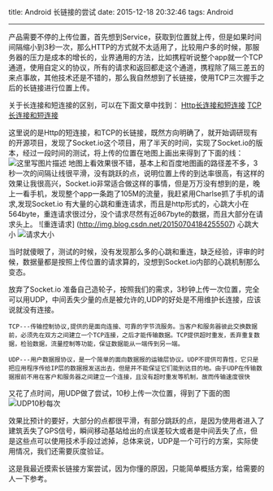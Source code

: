 title: Android 长链接的尝试
date: 2015-12-18 20:32:46
tags: Android

---

产品需要不停的上传位置，首先想到Service，获取到位置就上传，但是如果时间间隔缩小到3秒一次，那么HTTP的方式就不太适用了，比较用户多的时候，那服务器的压力是成本的增长的，业界通用的方法，比如携程听说整个app就一个TCP通道，使用自定义的协议，所有的请求和返回都走这个通道，携程除了隔三差五的来点事故，其他技术还是不错的，那么我自然想到了长链接，使用TCP三次握手之后的长链接进行位置上传。

关于长连接和短连接的区别，可以在下面文章中找到：
[Http长连接和短连接](http://blog.csdn.net/shine0181/article/details/7799754/)
[TCP长连接和短连接](http://www.cnblogs.com/liuyong/archive/2011/07/01/2095487.html)

这里说的是Http的短连接，和TCP的长链接，既然方向明确了，就开始调研现有的开源项目，发现了Socket.io这个项目，用了半天的时间，实现了Socket.io的版本，经过一段时间的测试，将上传的位置在地图上画出来得到了下面的线：
![这里写图片描述](http://img.blog.csdn.net/20150703090641934)
地图上看效果很不错，基本上和百度地图画的路径差不多，3秒一次的间隔让线很平滑，没有跳跃的点，说明位置上传的到达率很高，有这样的效果让我很高兴，Socket.io非常适合做这样的事情，但是万万没有想到的是，晚上一看手机，发现整个app一条跑了105M的流量，我赶紧用Charlse抓了手机的请求,发现Socket.io 有大量的心跳和重连请求，而且是http形式的，心跳大小在564byte，重连请求很过分，没个请求尽然有近867byte的数据，而且大部分在请求头上。
![重连请求]
(http://img.blog.csdn.net/20150704184255507)
心跳大小
![请求大小](http://img.blog.csdn.net/20150704184330948)

当时就傻眼了，测试的时候，没有发现那么多的心跳和重连，缺乏经验，评审的时候，数据量都是按照上传位置的请求算的，没想到Socket.io内部的心跳机制那么变态。

放弃了Socket.io 准备自己造轮子，按照我们的需求，3秒钟上传一次位置，完全可以用UDP，中间丢失少量的点是被允许的,UDP的好处是不用维护长连接，应该说就没有连接。

```
TCP---传输控制协议,提供的是面向连接、可靠的字节流服务。当客户和服务器彼此交换数据前，必须先在双方之间建立一个TCP连接，之后才能传输数据。TCP提供超时重发，丢弃重复数据，检验数据，流量控制等功能，保证数据能从一端传到另一端。 
```

```
UDP---用户数据报协议，是一个简单的面向数据报的运输层协议。UDP不提供可靠性，它只是把应用程序传给IP层的数据报发送出去，但是并不能保证它们能到达目的地。由于UDP在传输数据报前不用在客户和服务器之间建立一个连接，且没有超时重发等机制，故而传输速度很快
```
又花了点时间，用UDP做了尝试，10秒上传一次位置，得到了下面的图
![UDP10秒每次](http://img.blog.csdn.net/20150704185620299)

效果比预计的要好，大部分的点都很平滑，有部分跳跃的点，是因为使用者进入了建筑丢失了GPS信号，瞬间移动基站给出的点误差较大或者是中间丢失了点，但是这些点可以使用技术手段过滤掉，总体来说，UDP是一个可行的方案，实际使用情况，我们还需要灰度验证。


这是我最近摸索长链接方案尝试，因为你懂的原因，只能简单概括方案，给需要的人一下参考。